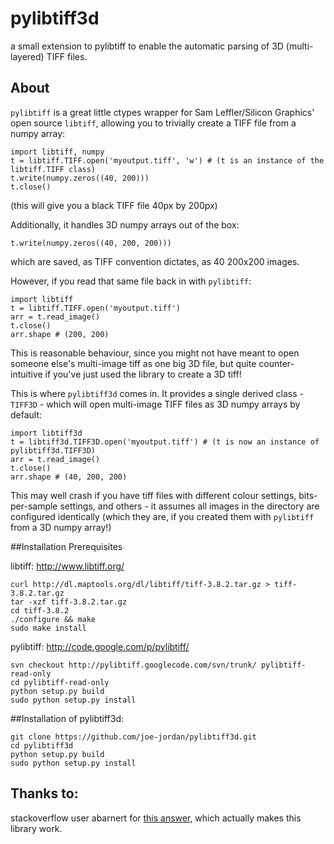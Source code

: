 pylibtiff3d
===========

a small extension to pylibtiff to enable the automatic parsing of 3D (multi-layered) TIFF files.

## About

`pylibtiff` is a great little ctypes wrapper for Sam Leffler/Silicon Graphics' open source `libtiff`, allowing you to trivially create a TIFF file from a numpy array:

    import libtiff, numpy
    t = libtiff.TIFF.open('myoutput.tiff', 'w') # (t is an instance of the libtiff.TIFF class)
    t.write(numpy.zeros((40, 200)))
    t.close()

(this will give you a black TIFF file 40px by 200px)

Additionally, it handles 3D numpy arrays out of the box:

    t.write(numpy.zeros((40, 200, 200)))

which are saved, as TIFF convention dictates, as 40 200x200 images.

However, if you read that same file back in with `pylibtiff`:

    import libtiff
    t = libtiff.TIFF.open('myoutput.tiff')
    arr = t.read_image()
    t.close()
    arr.shape # (200, 200)

This is reasonable behaviour, since you might not have meant to open someone else's multi-image tiff as one big 3D file, but quite counter-intuitive if you've just used the library to create a 3D tiff!

This is where `pylibtiff3d` comes in. It provides a single derived class - `TIFF3D` - which will open multi-image TIFF files as 3D numpy arrays by default:

    import libtiff3d
    t = libtiff3d.TIFF3D.open('myoutput.tiff') # (t is now an instance of pylibtiff3d.TIFF3D)
    arr = t.read_image()
    t.close()
    arr.shape # (40, 200, 200)

This may well crash if you have tiff files with different colour settings, bits-per-sample settings, and others - it assumes all images in the directory are configured identically (which they are, if you created them with `pylibtiff` from a 3D numpy array!)

##Installation Prerequisites

libtiff: http://www.libtiff.org/

    curl http://dl.maptools.org/dl/libtiff/tiff-3.8.2.tar.gz > tiff-3.8.2.tar.gz
    tar -xzf tiff-3.8.2.tar.gz
    cd tiff-3.8.2
    ./configure && make
    sudo make install

pylibtiff: http://code.google.com/p/pylibtiff/

    svn checkout http://pylibtiff.googlecode.com/svn/trunk/ pylibtiff-read-only
    cd pylibtiff-read-only
    python setup.py build
    sudo python setup.py install

##Installation of pylibtiff3d:

    git clone https://github.com/joe-jordan/pylibtiff3d.git
    cd pylibtiff3d
    python setup.py build
    sudo python setup.py install

## Thanks to:
stackoverflow user abarnert for [this answer](http://stackoverflow.com/questions/13866706/subclassing-ctypes-pointers-how-does-this-code-work-and-how-do-i-override-it/13866964#13866964), which actually makes this library work.


